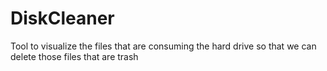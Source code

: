DiskCleaner
===========

Tool to visualize the files that are consuming the hard drive so that we can delete those files that are trash
